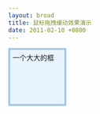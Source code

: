 ```yaml
---
layout: broad
title: 鼠标拖拽缓动效果演示
date: 2011-02-10 +0800
---
```


<style type="text/css">
#dragme{
  z-index:20;
  border:4px solid #A6C9E1;
  position:absolute;
  width:100px;
  height:100px;
  background:#E9F3FD;
  padding:5px;
}
</style>

<div id="dragme">
  一个大大的框  
</div>

<script type="text/javascript">
function $(id){
  return document.getElementById(id);  
}

//下面代码 截取自 QQ MAP 部分代码 略有改动 : Begin
var changedStr = '_' + 'changed';
  
function getAccessors(mvcObject) {
  return mvcObject.accessors_ || (mvcObject.accessors_ = {});
};
function getBindings(mvcObject) {
  return mvcObject.bindings_ || (mvcObject.bindings_ = {});
}
function triggerChanged(mvcObj, key) {
  var change = key + changedStr;
  mvcObj[change] ? mvcObj[change]() : mvcObj.changed(key);
  //_abb.trigger(mvcObj, key.toLowerCase() + changedStr);
}
easeOutCubic = function(t, b, c, d) {
  return c * (Math.pow(t / d - 1, 3) + 1) + b
};
function qAnimationExec(anim) {
  return function() {
    var currentFrame = anim.get('current');
    var duration = anim.get('duration');
    var fps = anim.get('fps');
    currentFrame > duration && (currentFrame = duration);
    anim.frame(currentFrame);
    if (currentFrame >= duration) {
      anim.stop();
      return
    }
    anim.set('current', currentFrame + 1 / fps)
  }
}

function animEffect(options){  
  this.initialize(options);
}
animEffect.prototype = {
  initialize: function(options) {
    options = options || {};
    options['duration'] = options['duration'] || 0;
    options['fps'] = options['fps'] || 40;
    this.setValues(options)
  },
  prepare: function() {},
  start: function(noEvent) {
    this.prepare();
    this.stop(true);
    var fps = this.get('fps');
    this.set('current', 1 / fps); 
    //! noEvent && _abb.trigger(this, 'start');
    this.set('status', 1);
    this.timer_ = window.setInterval(qAnimationExec(this), 1000 / fps)
  },
  stop: function(noEvent) {
    this.timer_ && window.clearInterval(this.timer_);
    this.timer_ = null; 
    //! noEvent && _abb.trigger(this, 'end');
    this.set('status', 0);
    this.set('current', -1)
  },
  getStatus: function() {
    return this.get('status')
  },
  frame: function(currentFrame) {
    var begins = this.get('begins');
    var ends = this.get('ends');
    var method = this.get('method');
    var duration = this.get('duration');
    var values = [];
    var steps = [];
    for (var i = 0, len = begins.length; i < len; ++i) {
      var delta = ends[i] - begins[i],
      value,
      step;
      if (duration != 0) {
        value = method(currentFrame, begins[i], delta, duration);
        var lastFrame = currentFrame - 1 / this.get('fps');
        lastFrame < 0 && (lastFrame = 0);
        step = value - method(lastFrame, begins[i], delta, duration)
      } else {
        value = ends[i];
        step = delta
      }
                values.push(parseInt(value, 10));
                steps.push(parseInt(step, 10))
    }
            this.qFxFrame(values, steps)
  },
  qFxFrame: function(values, steps) {
    var callback = this.get('callback');
    if (callback) {
      callback(values, steps)
    }
  },
  //----------------------------------------------------------------------------------
  get: function(key) {
    var accessor = getAccessors(this)[key];
    if (accessor) {
      var target = accessor['target'];
      var targetKey = accessor['key'];
      var getterName = 'get' + _aaf.capitalInitial(targetKey);
      return target[getterName] ? target[getterName]() : target.get(targetKey)
    } else {
      return this[key]
    }
  },
  
  set: function(key, value) {
    var accessor = getAccessors(this)[key];
    if (accessor) {
      var target = accessor['target'];
      var targetKey = accessor['key'];
      var setterName = 'set' + _aaf.capitalInitial(targetKey);
      target[setterName] ? target[setterName](value) : target.set(targetKey, value)
    } else {
      this.__checker__ = this.__checker__ || {};
      var checker = this.__checker__[key];
      if (checker && (!checker(value))) {
        throw Error("Invalid value for property <" + (key + (">: " + value)))
      }
      if (this[key] !== value) {
        this[key] = value;
        triggerChanged(this, key)
      }
    }
  },
  setValues: function(values) {
    for (var key in values) {
      var value = values[key];
      var setterName = 'set' + getAccessors(key);
      this[setterName] ? this[setterName](value) : this.set(key, value)
    }
  },
  //----------------------------------------------------------------------------------
  changed: function(key) {}
}
//截取自 QQ MAP : End

var myAnim = null;
function startSlideMove(pixel,divBlock,duration){
  var pixelCurrent = [divBlock.offsetLeft,divBlock.offsetTop];
  var deltaX = pixelCurrent[0] - pixel[0];
    var deltaY = pixelCurrent[1] - pixel[1];
  
  if(!myAnim){
    var options = {
          'callback': function(values, deltas) {
        //console.log(values);
        $('dragme').style.left = values[0]+'px';
        $('dragme').style.top  = values[1]+'px';
          }
    };
    
    myAnim = new animEffect(options);
  }else{
     myAnim.stop()
  }
  
  var SPEED = 800;
  var dur = Math.sqrt(deltaX * deltaX + deltaY * deltaY) / SPEED;
  dur < 0.2 && (dur = 0.2);
  dur > 0.5 && (dur = 0.5);
  if (duration != 0) {
    duration = duration || dur;
  }
  
  var fxMethod = easeOutCubic;
  
  myAnim.set('begins', pixelCurrent);
  myAnim.set('ends', pixel);
  myAnim.set('duration', duration);
  myAnim.set('method', fxMethod);
  myAnim.set('fps', 40);
  myAnim.start()
}


//By CrossYou
mousedrag = {
  'drags' : [],
  'init' : function(id){
    var o = document.getElementById(id);
    o.onmousedown = mousedrag.starIt;
    
  },
  'starIt' : function(e){
    //重置Event对象
    e = mousedrag.setEv(e);
    if(myAnim)myAnim.stop();
    t = this;
    timer = new Date().getTime();
    
    // 注册mousemove事件到document对象
    document.onmousemove   = mousedrag.dragIt;
    // 注册mouseup事件到document对象
    document.onmouseup    = mousedrag.endIt;  
      
    page = {
      x:0,
      y:0
    };
    //获取对象的offset
    offset ={
      left:t.offsetLeft,
      top:t.offsetTop
    }
    //获取鼠标的页面坐标,并存放到page对象
    page.x = e.pageX;//pageX和pageY只在FF下有效
    page.y = e.pageY;
  },
  'dragIt' : function(e){
    //重置Event对象
    e = mousedrag.setEv(e);
    
    var left = e.pageX-page.x+offset.left;
    var top = e.pageY-page.y+offset.top;
    
    deltaX = left - parseInt(t.style.left);
        deltaY = top - parseInt(t.style.top);
    
    t.style.left=left+"px";
    t.style.top=top+"px";
    
    var tmp = new Date().getTime();
    if (tmp != null) {
      disTime = tmp - timer;
      timer = tmp;
      disX = -deltaX;
      disY = -deltaY
    }
  },
  'endIt' : function(e){
    //重置Event对象
    e = mousedrag.setEv(e);
    
    
    
    var tmp = new Date().getTime();
    var fDisTime = tmp - timer;
    if (fDisTime > 100) {
      disX = 0;
      disY = 0
    }
    disTime = fDisTime < 5 ? disTime: fDisTime;
    if (disTime == 0 && (disX != 0 || disY != 0)) {
      disTime = 1
    }
    if (disTime) {
      var tx = -(120 / disTime) * disX;
      var ty = -(120 / disTime) * disY;
      var pixel = [parseInt(t.style.left) + tx, parseInt(t.style.top) + ty];
      //console.log(disX);
      startSlideMove(pixel,t,0.6);
      
    }
    disX = 0;
    disY = 0;
    disTime = 0;
    timer = null
      
    document.onmousemove = null;
    document.onmouseup = null;
  },
  'setEv' : function(e){
    var e = e||window.event;
    if(typeof e.pageX=='undefined'){
      e.pageX = e.clientX+document.documentElement.scrollLeft;
      e.pageY = e.clientY+document.documentElement.scrollTop;
    }
    return e;
  }
};
// end mousedrag

mousedrag.init('dragme');

</script>
